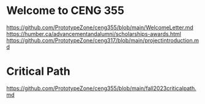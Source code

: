 # Welcome to CENG 355
https://github.com/PrototypeZone/ceng355/blob/main/WelcomeLetter.md   
https://humber.ca/advancementandalumni/scholarships-awards.html   
https://github.com/PrototypeZone/ceng317/blob/main/projectintroduction.md   

# Critical Path
https://github.com/PrototypeZone/ceng355/blob/main/fall2023criticalpath.md
